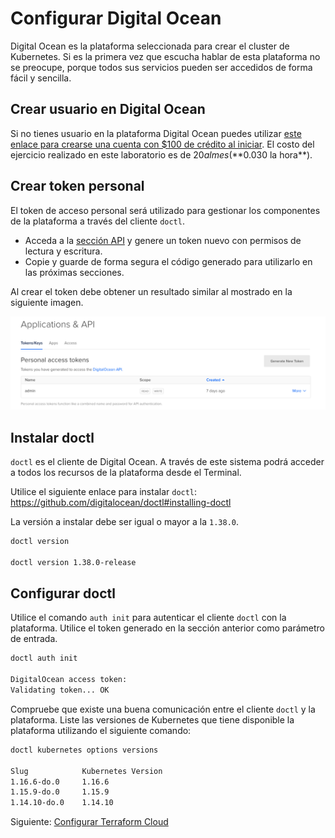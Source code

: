 # Configurar Digital Ocean

Digital Ocean es la plataforma seleccionada para crear el cluster de Kubernetes. Si es la primera vez que escucha hablar de esta plataforma no se preocupe, porque todos sus servicios pueden ser accedidos de forma fácil y sencilla.

## Crear usuario en Digital Ocean

Si no tienes usuario en la plataforma Digital Ocean puedes utilizar [este enlace para crearse una cuenta con $100 de crédito al iniciar](https://m.do.co/c/fb2c605da7ee). El costo del ejercicio realizado en este laboratorio es de $20 al mes (**$0.030 la hora**).

## Crear token personal

El token de acceso personal será utilizado para gestionar los componentes de la plataforma a través del cliente `doctl`.

* Acceda a la [sección API](https://cloud.digitalocean.com/account/api/tokens) y genere un token nuevo con permisos de lectura y escritura.
* Copie y guarde de forma segura el código generado para utilizarlo en las próximas secciones.

Al crear el token debe obtener un resultado similar al mostrado en la siguiente imagen.

![Digital Ocean Token](../../diagrams/do-token.png)

## Instalar doctl

`doctl` es el cliente de Digital Ocean. A través de este sistema podrá acceder a todos los recursos de la plataforma desde el Terminal.

Utilice el siguiente enlace para instalar `doctl`: <https://github.com/digitalocean/doctl#installing-doctl>

La versión a instalar debe ser igual o mayor a la `1.38.0`.

```bash
doctl version

doctl version 1.38.0-release
```

## Configurar doctl

Utilice el comando `auth init` para autenticar el cliente `doctl` con la plataforma. Utilice el token generado en la sección anterior como parámetro de entrada.

```bash
doctl auth init

DigitalOcean access token:
Validating token... OK
```

Compruebe que existe una buena comunicación entre el cliente `doctl` y la plataforma. Liste las versiones de Kubernetes que tiene disponible la plataforma utilizando el siguiente comando:

```bash
doctl kubernetes options versions

Slug            Kubernetes Version
1.16.6-do.0     1.16.6
1.15.9-do.0     1.15.9
1.14.10-do.0    1.14.10
```

Siguiente: [Configurar Terraform Cloud](04-setup-terraform.md)
